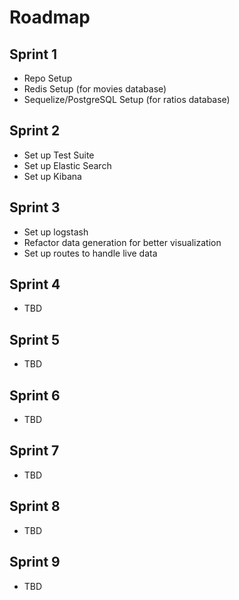 # Roadmap

## Sprint 1
- Repo Setup
- Redis Setup (for movies database)
- Sequelize/PostgreSQL Setup (for ratios database)

## Sprint 2
- Set up Test Suite
- Set up Elastic Search
- Set up Kibana

## Sprint 3
- Set up logstash
- Refactor data generation for better visualization
- Set up routes to handle live data

## Sprint 4
- TBD

## Sprint 5
- TBD

## Sprint 6
- TBD

## Sprint 7
- TBD

## Sprint 8
- TBD

## Sprint 9
- TBD
